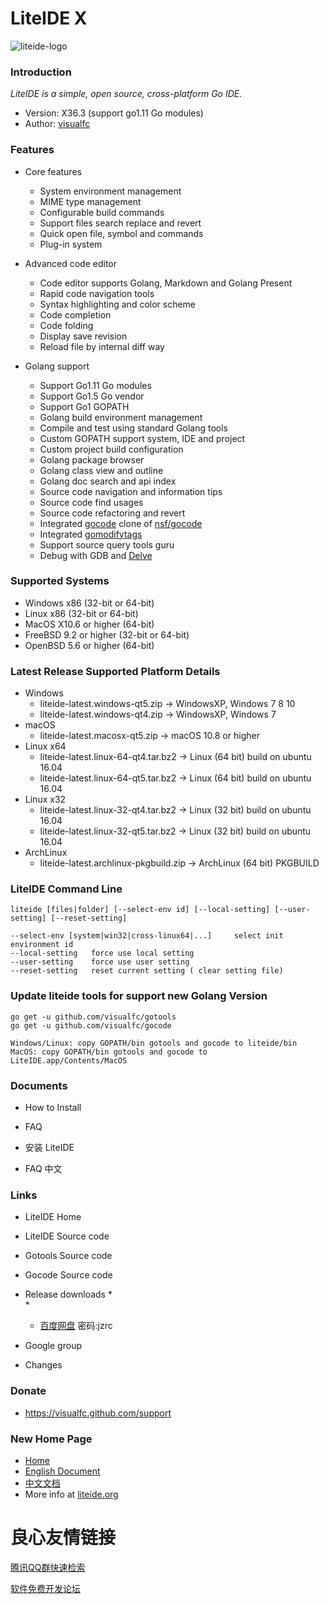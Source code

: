  

LiteIDE X
=========

![liteide-logo](liteidex/liteide-logo/liteide.png)

### Introduction

_LiteIDE is a simple, open source, cross-platform Go IDE._

* Version: X36.3 (support go1.11 Go modules)
* Author: [visualfc](mailto:visualfc@gmail.com)

### Features

* Core features
    * System environment management
    * MIME type management 
    * Configurable build commands
    * Support files search replace and revert
    * Quick open file, symbol and commands
    * Plug-in system

* Advanced code editor
    * Code editor supports Golang, Markdown and Golang Present
    * Rapid code navigation tools
    * Syntax highlighting and color scheme
    * Code completion
    * Code folding
    * Display save revision
    * Reload file by internal diff way

* Golang support
    * Support Go1.11 Go modules
    * Support Go1.5 Go vendor
    * Support Go1 GOPATH
    * Golang build environment management
    * Compile and test using standard Golang tools
    * Custom GOPATH support system, IDE and project
    * Custom project build configuration
    * Golang package browser
    * Golang class view and outline
    * Golang doc search and api index
    * Source code navigation and information tips
    * Source code find usages
    * Source code refactoring and revert
    * Integrated  [gocode](https://github.com/visualfc/gocode) clone of [nsf/gocode](https://github.com/nsf/gocode)
    * Integrated [gomodifytags](https://github.com/fatih/gomodifytags)
    * Support source query tools guru
    * Debug with GDB and [Delve](https://github.com/derekparker/delve)

### Supported Systems
* Windows x86 (32-bit or 64-bit)
* Linux x86 (32-bit or 64-bit)
* MacOS X10.6 or higher (64-bit)
* FreeBSD 9.2 or higher (32-bit or 64-bit)
* OpenBSD 5.6 or higher (64-bit)

### Latest Release Supported Platform Details
* Windows
    * liteide-latest.windows-qt5.zip -> WindowsXP, Windows 7 8 10
    * liteide-latest.windows-qt4.zip -> WindowsXP, Windows 7
* macOS
    * liteide-latest.macosx-qt5.zip -> macOS 10.8 or higher
* Linux x64
    * liteide-latest.linux-64-qt4.tar.bz2 -> Linux (64 bit) build on ubuntu 16.04
    * liteide-latest.linux-64-qt5.tar.bz2 -> Linux (64 bit) build on ubuntu 16.04
* Linux x32
    * liteide-latest.linux-32-qt4.tar.bz2 -> Linux (32 bit) build on ubuntu 16.04
    * liteide-latest.linux-32-qt5.tar.bz2 -> Linux (32 bit) build on ubuntu 16.04
* ArchLinux
    * liteide-latest.archlinux-pkgbuild.zip -> ArchLinux (64 bit) PKGBUILD

### LiteIDE Command Line
	liteide [files|folder] [--select-env id] [--local-setting] [--user-setting] [--reset-setting]

	--select-env [system|win32|cross-linux64|...]     select init environment id
	--local-setting   force use local setting
	--user-setting    force use user setting
	--reset-setting   reset current setting ( clear setting file)	
	
### Update liteide tools for support new Golang Version	

	go get -u github.com/visualfc/gotools
	go get -u github.com/visualfc/gocode
	
	Windows/Linux: copy GOPATH/bin gotools and gocode to liteide/bin
	MacOS: copy GOPATH/bin gotools and gocode to LiteIDE.app/Contents/MacOS

### Documents
* How to Install
 
* FAQ
 
* 安装 LiteIDE
 
* FAQ 中文
 

### Links
* LiteIDE Home
 
* LiteIDE Source code
 
* Gotools Source code
 
* Gocode Source code
 
* Release downloads
    *  
    *  
    * [百度网盘](https://pan.baidu.com/s/1wYHSEfG1TJRC2iOkE_saJg)  密码:jzrc
* Google group
 
* Changes
 


### Donate
* https://visualfc.github.com/support

### New Home Page
* [Home](http://liteide.org)
* [English Document](http://liteide.org/en/documents)
* [中文文档](http://liteide.org/cn/documents)
* More info at [liteide.org](http://liteide.org)

 # 良心友情链接

[腾讯QQ群快速检索](http://u.720life.cn/s/8cf73f7c)

[软件免费开发论坛](http://u.720life.cn/s/bbb01dc0)